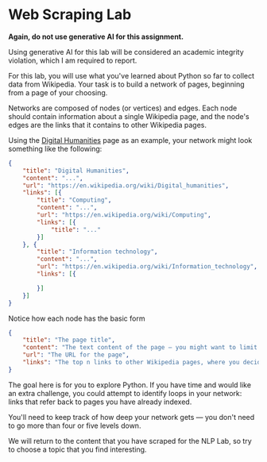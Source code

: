 # Web Scraping Lab

**Again, do not use generative AI for this assignment.**

Using generative AI for this lab will be considered an academic
integrity violation, which I am required to report.

For this lab, you will use what you've learned about Python so far
to collect data from Wikipedia. Your task is to build a network of
pages, beginning from a page of your choosing.

Networks are composed of nodes (or vertices) and edges. Each
node should contain information about a single Wikipedia page,
and the node's edges are the links that it contains to other
Wikipedia pages.

Using the [Digital Humanities](https://en.wikipedia.org/wiki/Digital_humanities)
page as an example, your network might look something like the following:

```json
{
	"title": "Digital Humanities",
	"content": "...",
	"url": "https://en.wikipedia.org/wiki/Digital_humanities",
	"links": [{
		"title": "Computing",
		"content": "...",
		"url": "https://en.wikipedia.org/wiki/Computing",
		"links": [{
			"title": "..."
		}]
	}, {
		"title": "Information technology",
		"content": "...",
		"url": "https://en.wikipedia.org/wiki/Information_technology",
		"links": [{

		}]
	}]
}
```

Notice how each node has the basic form

```json
{
	"title": "The page title",
	"content": "The text content of the page — you might want to limit how much information you try to grab here.",
	"url": "The URL for the page",
	"links": "The top n links to other Wikipedia pages, where you decide what `n` makes the most sense for your goals."
}
```

The goal here is for you to explore Python. If you have time and would like an extra challenge, you could
attempt to identify loops in your network: links that refer back to pages you have already indexed.

You'll need to keep track of how deep your network gets — you don't need to go more than four or five levels down.

We will return to the content that you have scraped for the NLP Lab, so try to choose a topic that
you find interesting.
